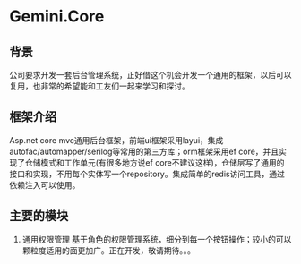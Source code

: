# Gemini.Core
## 背景

公司要求开发一套后台管理系统，正好借这个机会开发一个通用的框架，以后可以复用，也非常的希望能和工友们一起来学习和探讨。
    
## 框架介绍

Asp.net core mvc通用后台框架，前端ui框架采用layui，集成autofac/automapper/serilog等常用的第三方库；orm框架采用ef core，并且实现了仓储模式和工作单元(有很多地方说ef core不建议这样)，仓储层写了通用的接口和实现，不用每个实体写一个repository。集成简单的redis访问工具，通过依赖注入可以使用。
    
## 主要的模块

1. 通用权限管理
基于角色的权限管理系统，细分到每一个按钮操作；较小的可以颗粒度适用的面更加广。正在开发，敬请期待。。。
    

